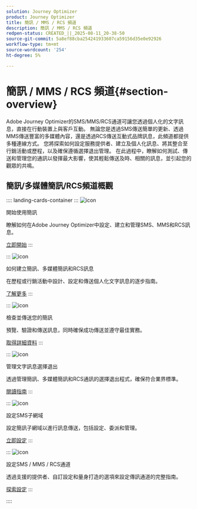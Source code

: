```yaml
---
solution: Journey Optimizer
product: Journey Optimizer
title: 簡訊 / MMS / RCS 頻道
description: 簡訊 / MMS / RCS 頻道
redpen-status: CREATED_||_2025-08-11_20-38-50
source-git-commit: 5a8ef88cba254241933607ca59156d35e0e92926
workflow-type: tm+mt
source-wordcount: '254'
ht-degree: 5%

---
```



# 簡訊 / MMS / RCS 頻道{#section-overview}

Adobe Journey Optimizer的SMS/MMS/RCS通道可讓您透過個人化的文字訊息，直接在行動裝置上與客戶互動。 無論您是透過SMS傳送簡單的更新、透過MMS傳送豐富的多媒體內容，還是透過RCS傳送互動式品牌訊息，此頻道都提供多種連線方式。 您將探索如何設定服務提供者、建立及個人化訊息、將其整合至行銷活動或歷程，以及確保遵循選擇退出管理。 在此過程中，瞭解如何測試、傳送和管理您的通訊以發揮最大影響，使其輕鬆傳送及時、相關的訊息，並引起您的觀眾的共鳴。

## 簡訊/多媒體簡訊/RCS頻道概觀

:::: landing-cards-container
:::
![icon](https://cdn.experienceleague.adobe.com/icons/circle-play.svg?lang=zh-Hant)

開始使用簡訊

瞭解如何在Adobe Journey Optimizer中設定、建立和管理SMS、MMS和RCS訊息。

[立即開始](../using/sms/get-started-sms.md)
:::

:::
![icon](https://cdn.experienceleague.adobe.com/icons/list-check.svg?lang=zh-Hant)

如何建立簡訊、多媒體簡訊和RCS訊息

在歷程或行銷活動中設計、設定和傳送個人化文字訊息的逐步指南。

[了解更多](../using/sms/create-sms.md)
:::

:::
![icon](https://cdn.experienceleague.adobe.com/icons/list-check.svg?lang=zh-Hant)

檢查並傳送您的簡訊

預覽、驗證和傳送訊息，同時確保成功傳送並遵守最佳實務。

[取得詳細資料](../using/sms/send-sms.md)
:::

:::
![icon](https://cdn.experienceleague.adobe.com/icons/shield-halved.svg?lang=zh-Hant)

管理文字訊息選擇退出

透過管理簡訊、多媒體簡訊和RCS通訊的選擇退出程式，確保符合業界標準。

[閱讀指南](../using/sms/sms-opt-out.md)
:::

:::
![icon](https://cdn.experienceleague.adobe.com/icons/gear.svg?lang=zh-Hant)

設定SMS子網域

設定簡訊子網域以進行訊息傳送，包括設定、委派和管理。

[立即設定](../using/sms/sms-subdomains.md)
:::

:::
![icon](https://cdn.experienceleague.adobe.com/icons/code-branch.svg?lang=zh-Hant)

設定SMS / MMS / RCS通道

透過支援的提供者、自訂設定和量身打造的選項來設定傳訊通道的完整指南。

[探索設定](configure-sms-landing-page.md)
:::

::::
